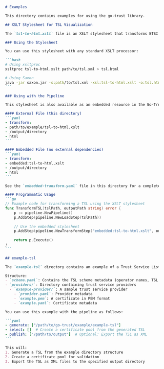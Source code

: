 ````markdown
# Examples

This directory contains examples for using the go-trust library.

## XSLT Stylesheet for TSL Visualization

The `tsl-to-html.xslt` file is an XSLT stylesheet that transforms ETSI TS 119 612 Trust Status Lists (TSLs) into comprehensive, user-friendly HTML documents. This makes it easy to visualize and navigate complex TSL data.

### Using the Stylesheet

You can use this stylesheet with any standard XSLT processor:

```bash
# Using xsltproc
xsltproc tsl-to-html.xslt path/to/tsl.xml > tsl.html

# Using Saxon
java -jar saxon.jar -s:path/to/tsl.xml -xsl:tsl-to-html.xslt -o:tsl.html
```

### Using with the Pipeline

This stylesheet is also available as an embedded resource in the Go-Trust binary. You can use it in two ways:

#### External File (this directory)
```yaml
- transform:
- path/to/example/tsl-to-html.xslt
- /output/directory
- html
```

#### Embedded File (no external dependencies)
```yaml
- transform:
- embedded:tsl-to-html.xslt
- /output/directory
- html
```

See the `embedded-transform.yaml` file in this directory for a complete example pipeline using the embedded stylesheet.

#### Programmatic Usage
```go
// Example code for transforming a TSL using the XSLT stylesheet
func TransformTSL(tslPath, outputPath string) error {
    p := pipeline.NewPipeline()
    p.AddStep(pipeline.NewLoadStep(tslPath))
    
    // Use the embedded stylesheet
    p.AddStep(pipeline.NewTransformStep("embedded:tsl-to-html.xslt", outputPath, "html"))
    
    return p.Execute()
}
```

## example-tsl

The `example-tsl` directory contains an example of a Trust Service List (TSL) directory structure that can be used with the `generate` pipeline step. This demonstrates how to organize trust service providers, their certificates, and metadata.

Structure:
- `scheme.yaml`: Contains the TSL scheme metadata (operator names, TSL type, etc.)
- `providers/`: Directory containing trust service providers
  - `example-provider/`: A sample trust service provider
    - `provider.yaml`: Provider metadata
    - `example.pem`: A certificate in PEM format
    - `example.yaml`: Certificate metadata

You can use this example with the pipeline as follows:

```yaml
- generate: ["/path/to/go-trust/example/example-tsl"]
- select: []  # Create a certificate pool from the generated TSL
- publish: ["/path/to/output"]  # Optional: Export the TSL as XML
```

This will:
1. Generate a TSL from the example directory structure
2. Create a certificate pool for validation
3. Export the TSL as XML files to the specified output directory